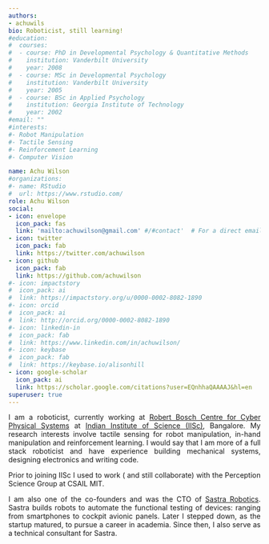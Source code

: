 ```yaml
---
authors:
- achuwils
bio: Roboticist, still learning!
#education:
#  courses:
#  - course: PhD in Developmental Psychology & Quantitative Methods
#    institution: Vanderbilt University
#    year: 2008
#  - course: MSc in Developmental Psychology
#    institution: Vanderbilt University
#    year: 2005
#  - course: BSc in Applied Psychology
#    institution: Georgia Institute of Technology
#    year: 2002
#email: ""
#interests:
#- Robot Manipulation
#- Tactile Sensing
#- Reinforcement Learning
#- Computer Vision

name: Achu Wilson
#organizations:
#- name: RStudio
#  url: https://www.rstudio.com/
role: Achu Wilson
social:
- icon: envelope
  icon_pack: fas
  link: 'mailto:achuwilson@gmail.com' #/#contact'  # For a direct email link, use "mailto:test@example.org".
- icon: twitter
  icon_pack: fab
  link: https://twitter.com/achuwilson
- icon: github
  icon_pack: fab
  link: https://github.com/achuwilson
#- icon: impactstory
#  icon_pack: ai
#  link: https://impactstory.org/u/0000-0002-8082-1890
#- icon: orcid
#  icon_pack: ai
#  link: http://orcid.org/0000-0002-8082-1890
#- icon: linkedin-in
#  icon_pack: fab
#  link: https://www.linkedin.com/in/achuwilson/
#- icon: keybase
#  icon_pack: fab
#  link: https://keybase.io/alisonhill
- icon: google-scholar
  icon_pack: ai
  link: https://scholar.google.com/citations?user=EQnhhaQAAAAJ&hl=en
superuser: true
---
```


<DIV align="justify">

I am a roboticist, currently working at [Robert Bosch Centre for Cyber Physical Systems](https://cps.iisc.ac.in/) at [Indian Institute of Science (IISc)](https://iisc.ac.in/), Bangalore. My research interests involve tactile sensing for robot manipulation, in-hand manipulation and reinforcement learning. I would say that I am more of a full stack roboticist and have experience building mechanical systems, designing electronics and writing code. 

Prior to joining IISc I used to work ( and still collaborate) with the Perception Science Group at CSAIL MIT. 

I am also one of the co-founders and was the CTO of [Sastra Robotics](https://sastrarobotics.com/).  Sastra builds robots to automate the functional testing of devices: ranging from smartphones to cockpit avionic panels. Later I stepped down, as the startup matured, to pursue a career in academia. Since then, I also serve as a technical consultant for Sastra.

</DIV>

